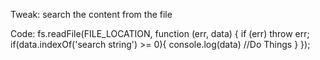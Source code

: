 Tweak:
search the content from the file

Code:
fs.readFile(FILE_LOCATION, function (err, data) {
  if (err) throw err;
  if(data.indexOf('search string') >= 0){
   console.log(data) //Do Things
  }
});

